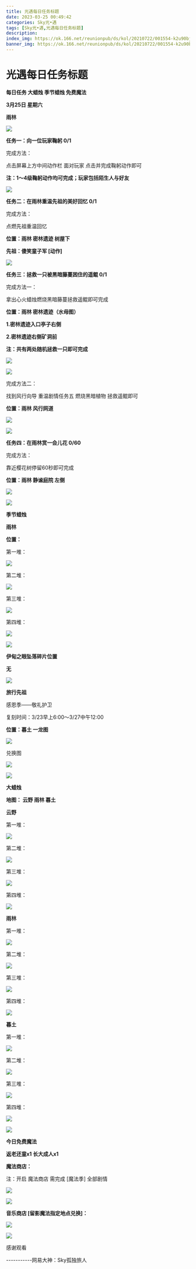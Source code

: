 ```yaml
---
title: 光遇每日任务标题
date: 2023-03-25 00:49:42
categories: Sky光•遇
tags: [Sky光•遇,光遇每日任务标题]
description: 
index_img: https://ok.166.net/reunionpub/ds/kol/20210722/001554-k2u90bj7ay.png?imageView&thumbnail=600x0&type=jpg
banner_img: https://ok.166.net/reunionpub/ds/kol/20210722/001554-k2u90bj7ay.png?imageView&thumbnail=600x0&type=jpg
---
```

# 光遇每日任务标题
**每日任务 大蜡烛 季节蜡烛 免费魔法**

 **3月25日 星期六**

 **雨林**

![](https://img.166.net/reunionpub/ds/kol/20230325/001549-dcihp3og6w.jpg)

 **任务一：向一位玩家鞠躬 0/1**

完成方法：

点击屏幕上方中间动作栏 面对玩家 点击并完成鞠躬动作即可

 **注：1～4级鞠躬动作均可完成；玩家包括陌生人与好友**

![](https://img.166.net/reunionpub/ds/kol/20230325/000113-3ikgnv1t7a.jpg)

 **任务二：在雨林重温先祖的美好回忆 0/1**

完成方法：

点燃先祖重温回忆

 **位置：雨林 密林遗迹  树屋下**

 **先祖：傻笑童子军 [动作]**

![](https://img.166.net/reunionpub/ds/kol/20230325/000248-2560sks8w4.jpeg)

 **任务三：拯救一只被黑暗藤蔓困住的遥鲲 0/1**

完成方法一：

拿出心火蜡烛燃烧黑暗藤蔓拯救遥鲲即可完成

 **位置：雨林 密林遗迹（水母图）**

 **1.密林遗迹入口亭子右侧**

 **2.密林遗迹右侧矿洞前**

 **注：共有两处随机拯救一只即可完成**

![](https://img.166.net/reunionpub/ds/kol/20230325/000322-jqacnzs94b.jpeg)

![](https://img.166.net/reunionpub/ds/kol/20230325/000331-1lma2o5gsq.jpeg)

完成方法二：

找到风行向导 重温剧情任务五 燃烧黑暗植物 拯救遥鲲即可

 **位置：雨林 风行网道**

![](https://img.166.net/reunionpub/ds/kol/20230325/000341-n5aum8sk4e.jpeg)

![](https://img.166.net/reunionpub/ds/kol/20230325/000351-17mijcs3do.jpeg)

 **任务四：在雨林赏一会儿花 0/60**

完成方法：

靠近樱花树停留60秒即可完成

 **位置：雨林 静谧庭院 左侧**

![](https://img.166.net/reunionpub/ds/kol/20230325/000417-ipgsvehn2l.jpeg)

![](https://img.166.net/reunionpub/ds/kol/20221018/100256-wzutnocka0.png)

 **季节蜡烛**

 **雨林**

 **位置：**

第一堆：

![](https://img.166.net/reunionpub/ds/kol/20230324/233844-z8c9pylva5.jpeg)

第二堆：

![](https://img.166.net/reunionpub/ds/kol/20230324/233856-cey46i50ar.jpeg)

第三堆：

![](https://img.166.net/reunionpub/ds/kol/20230324/233906-7oskadtj0z.jpeg)

第四堆：

![](https://img.166.net/reunionpub/ds/kol/20230324/233917-y57nlz1sa0.jpeg)

![](https://img.166.net/reunionpub/ds/kol/20221130/005912-5mvshq9nf3.png)

 **伊甸之眼坠落碎片位置**

 **无**

![](https://img.166.net/reunionpub/ds/kol/20230313/005012-cdpy0kr1uq.png)

 **旅行先祖**

感恩季——敬礼护卫

复刻时间：3/23早上6:00～3/27中午12:00

 **位置：暮土 一龙图**

![](https://img.166.net/reunionpub/ds/kol/20230323/103010-y6wrjqim3c.jpeg)

兑换图

![](https://img.166.net/reunionpub/ds/kol/20230323/112137-af6d5eongt.jpg)

![](https://img.166.net/reunionpub/ds/kol/20230313/005012-cdpy0kr1uq.png)

 **大蜡烛**

 **地图： 云野 雨林 暮土**

 **云野**

第一堆：

![](https://img.166.net/reunionpub/ds/kol/20230324/234001-zr35vi8yna.jpeg)

第二堆：

![](https://img.166.net/reunionpub/ds/kol/20230324/234051-qcts5val4w.jpeg)

第三堆：

![](https://img.166.net/reunionpub/ds/kol/20230324/234059-ipuys42hns.jpeg)

第四堆：

![](https://img.166.net/reunionpub/ds/kol/20230324/234107-ts1bek2v08.jpeg)

 **雨林**

第一堆：

![](https://img.166.net/reunionpub/ds/kol/20230325/001215-f2whc6zplg.jpeg)

第二堆：

![](https://img.166.net/reunionpub/ds/kol/20230325/001227-tvp2scqw93.jpeg)

第三堆：

![](https://img.166.net/reunionpub/ds/kol/20230325/001235-8eq2i4vfpb.jpeg)

第四堆：

![](https://img.166.net/reunionpub/ds/kol/20230325/001244-nci4zd0oru.jpeg)

 **暮土**

第一堆：

![](https://img.166.net/reunionpub/ds/kol/20230324/234224-nylqopw3ev.jpeg)

第二堆：

![](https://img.166.net/reunionpub/ds/kol/20230324/234234-wie5gszdka.jpeg)

第三堆：

![](https://img.166.net/reunionpub/ds/kol/20230324/234241-z3ytjrau6k.jpeg)

第四堆：

![](https://img.166.net/reunionpub/ds/kol/20230324/234250-tqm9slbj2r.jpeg)

![](https://img.166.net/reunionpub/ds/kol/20221018/100256-wzutnocka0.png)

 **今日免费魔法**

 **返老还童x1 长大成人x1**

 **魔法商店：**

注：开启 魔法商店 需完成 [魔法季] 全部剧情

![](https://img.166.net/reunionpub/ds/kol/20221018/100559-oibznvdtus.png)

![](https://img.166.net/reunionpub/ds/kol/20230324/234319-wsf67e3dk1.jpeg)

 **音乐商店 [留影魔法指定地点兑换]：**

![](https://img.166.net/reunionpub/ds/kol/20230324/234336-r0vf7h8lj4.jpeg)

 **![](https://img.166.net/reunionpub/ds/kol/20221018/100256-wzutnocka0.png)**

感谢观看

\-----------网易大神：Sky孤独旅人

